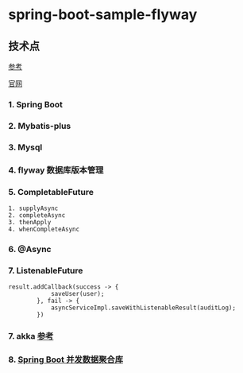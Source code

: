 # spring-boot-sample-flyway
## 技术点

[参考](http://blog.didispace.com/spring-boot-flyway-db-version/)

[官网](https://flywaydb.org/)

### 1. Spring Boot
### 2. Mybatis-plus
### 3. Mysql
### 4. flyway 数据库版本管理
### 5. CompletableFuture

   	1. supplyAsync
   	2. completeAsync
   	3. thenApply
   	4. whenCompleteAsync

### 6. @Async

### 7. ListenableFuture

```
result.addCallback(success -> {
            saveUser(user);
        }, fail -> {
            asyncServiceImpl.saveWithListenableResult(auditLog);
        })
```

### 7. akka [参考](https://zhuanlan.zhihu.com/p/43151192)

### 8. [Spring Boot 并发数据聚合库](https://github.com/wuxinshui/spring-boot-data-aggregator)
